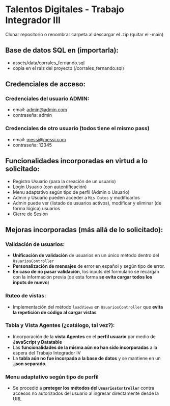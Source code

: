 # Talentos Digitales - Trabajo Integrador III
Clonar repositorio o renombrar carpeta al descargar el .zip (quitar el -main)

## Base de datos SQL en (importarla):
 - assets/data/corrales_fernando.sql
 - copia en el raiz del proyecto (/corrales_fernando.sql)

## Credenciales de acceso:
### Credenciales del usuario ADMIN:
 - email: admin@admin.com
 - contraseña: admin

### Credenciales de otro usuario (todos tiene el mismo pass)
 - email: messi@messi.com
 - contraseña: 12345

## Funcionalidades incorporadas en virtud a lo solicitado:
 - Registro Usuario (para la creación de un usuario)
 - Login Usuario (con autentificación)
 - Menu adaptativo según tipo de perfil (Admin o Usuario)
 - Admin y Usuario pueden acceder a `Mis Datos` y modificarlos
 - Admin puede ver (listado de usuarios activos), modificar y eliminar (de forma lógica) usuarios
 - Cierre de Sesión

## Mejoras incorporadas (más allá de lo solicitado):
### Validación de usuarios:
 - **Unificación de validación** de usuarios en un único método dentro del `UsuariosController`
 - **Personalización de mensajes** de error en español y según tipo de error.
 - **En caso de no pasar validación**, los inputs del formulario se recargan con la información previa (de esta forma **se evita cargar todos los inputs de nuevo**)
### Ruteo de vistas:
 - Implementación del método `loadViews` en `UsuariosController` que **evita la repetición de código al cargar vistas**
### Tabla y Vista Agentes (¿catálogo, tal vez?):
 - Incorporación de la **vista Agentes** en el **perfil usuario** por medio de **JavaScript y Datatable** 
 - Las **funcionalidades de la misma aún no han sido incorporadas** a la espera del Trabajo Integrador IV
 - La **tabla aún no fue incorpada a la base de datos** y se mantiene en un **.json separado**.
### Menu adaptativo según tipo de perfil
 - Se procedió a **proteger los métodos del `UsuariosController`** contra accesos no autorizados del usuario al ingresar directamente desde la URL